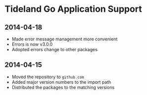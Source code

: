 Tideland Go Application Support
===============================

2014-04-18
----------

- Made error message management more convenient
- Errors is now v3.0.0
- Adopted errors change to other packages

2014-04-15
----------

- Moved the repository to `github.com`
- Added major version numbers to the import path
- Distributed the packages to the matching versions

